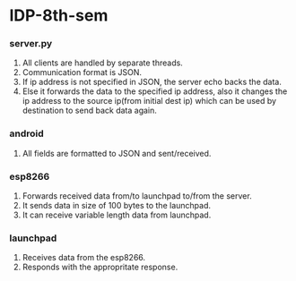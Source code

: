 # IDP-8th-sem

### server.py
1. All clients are handled by separate threads.
2. Communication format is JSON.
3. If ip address is not specified in JSON, the server echo backs the data. 
4. Else it forwards the data to the specified ip address, also it changes the ip address to the source ip(from initial dest ip)  which can be used by destination to send back data again.

### android 
1. All fields are formatted to JSON and sent/received.


### esp8266
1. Forwards received data from/to launchpad to/from the server.
2. It sends data in size of 100 bytes to the launchpad.
3. It can receive variable length data from launchpad.

### launchpad
1. Receives data from the esp8266.
2. Responds with the appropritate response.

